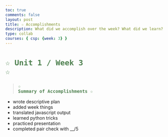 ```yaml
---
toc: true
comments: false
layout: post
title: ☆ Accomplishments
description: What did we accomplish over the week? What did we learn?
type: collab
courses: { csp: {week: 3} }
---
```


# <code style="color: #4e804f">☆ Unit 1 / Week 3 ☆</code>
> ### <code style="color:#4e804f;">☆ Summary of Accomplishments ☆</code>
- wrote descriptive plan
- added week things 
- translated javascript output
- learned python tricks
- practiced presentation
- completed pair check with __/5